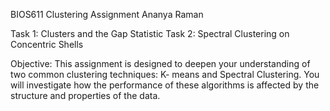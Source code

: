 BIOS611 Clustering Assignment
Ananya Raman

Task 1: Clusters and the Gap Statistic
Task 2: Spectral Clustering on Concentric Shells

Objective: This assignment is designed to deepen your understanding of two common clustering techniques: K-
means and Spectral Clustering. You will investigate how the performance of these algorithms is affected by the
structure and properties of the data.
